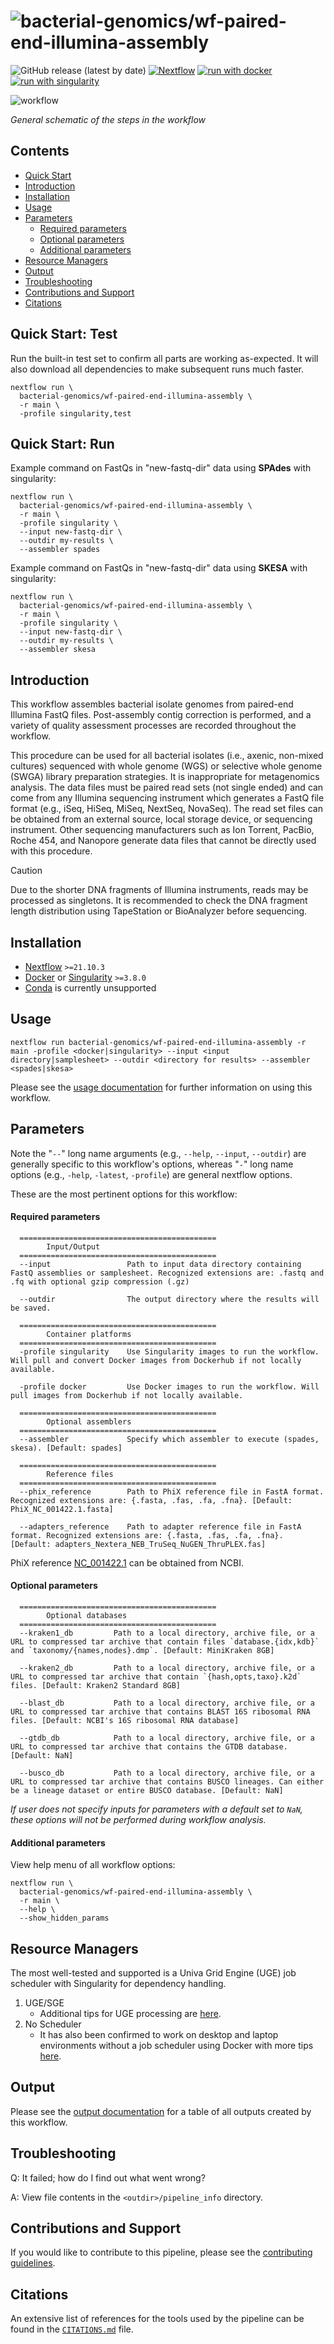 <h1>
  <picture>
    <source media="(prefers-color-scheme: dark)" srcset="docs/images/wf-paired-end-illumina-assembly_logo_dark.png">
    <img alt="bacterial-genomics/wf-paired-end-illumina-assembly" src="docs/images/wf-paired-end-illumina-assembly_logo_light.png">
  </picture>
</h1>

![GitHub release (latest by date)](https://img.shields.io/github/v/release/bacterial-genomics/wf-paired-end-illumina-assembly)
[![Nextflow](https://img.shields.io/badge/nextflow%20DSL2-%E2%89%A522.04.3-23aa62.svg)](https://www.nextflow.io/)
[![run with docker](https://img.shields.io/badge/run%20with-docker-0db7ed?labelColor=000000&logo=docker)](https://www.docker.com/)
[![run with singularity](https://img.shields.io/badge/run%20with-singularity-1d355c.svg?labelColor=000000)](https://sylabs.io/docs/)

![workflow](docs/images/wf-paired-end-illumina-assembly_workflow.png)

_General schematic of the steps in the workflow_

## Contents

- [Quick Start](#quick-start-test)
- [Introduction](#introduction)
- [Installation](#installation)
- [Usage](#usage)
- [Parameters](#parameters)
  - [Required parameters](#required-parameters)
  - [Optional parameters](#optional-parameters)
  - [Additional parameters](#additional-parameters)
- [Resource Managers](#resource-Managers)
- [Output](#output)
- [Troubleshooting](#troubleshooting)
- [Contributions and Support](#contributions-and-support)
- [Citations](#citations)

## Quick Start: Test

Run the built-in test set to confirm all parts are working as-expected. It will also download all dependencies to make subsequent runs much faster.

```
nextflow run \
  bacterial-genomics/wf-paired-end-illumina-assembly \
  -r main \
  -profile singularity,test
```

## Quick Start: Run

Example command on FastQs in "new-fastq-dir" data using **SPAdes** with singularity:

```
nextflow run \
  bacterial-genomics/wf-paired-end-illumina-assembly \
  -r main \
  -profile singularity \
  --input new-fastq-dir \
  --outdir my-results \
  --assembler spades
```

Example command on FastQs in "new-fastq-dir" data using **SKESA** with singularity:

```
nextflow run \
  bacterial-genomics/wf-paired-end-illumina-assembly \
  -r main \
  -profile singularity \
  --input new-fastq-dir \
  --outdir my-results \
  --assembler skesa
```

## Introduction

This workflow assembles bacterial isolate genomes from paired-end Illumina FastQ files. Post-assembly contig correction is performed, and a variety of quality assessment processes are recorded throughout the workflow.

This procedure can be used for all bacterial isolates (i.e., axenic, non-mixed cultures) sequenced with whole genome (WGS) or selective whole genome (SWGA) library preparation strategies. It is inappropriate for metagenomics analysis. The data files must be paired read sets (not single ended) and can come from any Illumina sequencing instrument which generates a FastQ file format (e.g., iSeq, HiSeq, MiSeq, NextSeq, NovaSeq). The read set files can be obtained from an external source, local storage device, or sequencing instrument. Other sequencing manufacturers such as Ion Torrent, PacBio, Roche 454, and Nanopore generate data files that cannot be directly used with this procedure.

> [!CAUTION]
> Due to the shorter DNA fragments of Illumina instruments, reads may be processed as singletons. It is recommended to check the DNA fragment length distribution using TapeStation or BioAnalyzer before sequencing.

## Installation

- [Nextflow](https://www.nextflow.io/docs/latest/getstarted.html#installation) `>=21.10.3`
- [Docker](https://docs.docker.com/engine/installation/) or [Singularity](https://www.sylabs.io/guides/3.0/user-guide/) `>=3.8.0`
- [Conda](https://docs.conda.io/projects/conda/en/latest/user-guide/install/index.html) is currently unsupported

## Usage

```
nextflow run bacterial-genomics/wf-paired-end-illumina-assembly -r main -profile <docker|singularity> --input <input directory|samplesheet> --outdir <directory for results> --assembler <spades|skesa>
```

Please see the [usage documentation](docs/usage.md) for further information on using this workflow.

## Parameters

Note the "`--`" long name arguments (e.g., `--help`, `--input`, `--outdir`) are generally specific to this workflow's options, whereas "`-`" long name options (e.g., `-help`, `-latest`, `-profile`) are general nextflow options.

These are the most pertinent options for this workflow:

#### Required parameters

```
  ============================================
        Input/Output
  ============================================
  --input                 Path to input data directory containing FastQ assemblies or samplesheet. Recognized extensions are: .fastq and .fq with optional gzip compression (.gz)

  --outdir                The output directory where the results will be saved.

  ============================================
        Container platforms
  ============================================
  -profile singularity    Use Singularity images to run the workflow. Will pull and convert Docker images from Dockerhub if not locally available.

  -profile docker         Use Docker images to run the workflow. Will pull images from Dockerhub if not locally available.

  ============================================
        Optional assemblers
  ============================================
  --assembler             Specify which assembler to execute (spades, skesa). [Default: spades]

  ============================================
        Reference files
  ============================================
  --phix_reference        Path to PhiX reference file in FastA format. Recognized extensions are: {.fasta, .fas, .fa, .fna}. [Default: PhiX_NC_001422.1.fasta]

  --adapters_reference    Path to adapter reference file in FastA format. Recognized extensions are: {.fasta, .fas, .fa, .fna}. [Default: adapters_Nextera_NEB_TruSeq_NuGEN_ThruPLEX.fas]

```

PhiX reference [NC_001422.1](https://www.ncbi.nlm.nih.gov/nuccore/NC_001422.1) can be obtained from NCBI.

#### Optional parameters

```
  ============================================
        Optional databases
  ============================================
  --kraken1_db         Path to a local directory, archive file, or a URL to compressed tar archive that contain files `database.{idx,kdb}` and `taxonomy/{names,nodes}.dmp`. [Default: MiniKraken 8GB]

  --kraken2_db         Path to a local directory, archive file, or a URL to compressed tar archive that contain `{hash,opts,taxo}.k2d` files. [Default: Kraken2 Standard 8GB]

  --blast_db           Path to a local directory, archive file, or a URL to compressed tar archive that contains BLAST 16S ribosomal RNA files. [Default: NCBI's 16S ribosomal RNA database]

  --gtdb_db            Path to a local directory, archive file, or a URL to compressed tar archive that contains the GTDB database. [Default: NaN]

  --busco_db           Path to a local directory, archive file, or a URL to compressed tar archive that contains BUSCO lineages. Can either be a lineage dataset or entire BUSCO database. [Default: NaN]
```

_If user does not specify inputs for parameters with a default set to `NaN`, these options will not be performed during workflow analysis._

#### Additional parameters

View help menu of all workflow options:

```
nextflow run \
  bacterial-genomics/wf-paired-end-illumina-assembly \
  -r main \
  --help \
  --show_hidden_params
```

## Resource Managers

The most well-tested and supported is a Univa Grid Engine (UGE) job scheduler with Singularity for dependency handling.

1. UGE/SGE
   - Additional tips for UGE processing are [here](docs/HPC-UGE-scheduler.md).
2. No Scheduler
   - It has also been confirmed to work on desktop and laptop environments without a job scheduler using Docker with more tips [here](docs/local-device.md).

## Output

Please see the [output documentation](docs/output.md) for a table of all outputs created by this workflow.

## Troubleshooting

Q: It failed; how do I find out what went wrong?

A: View file contents in the `<outdir>/pipeline_info` directory.

## Contributions and Support

If you would like to contribute to this pipeline, please see the [contributing guidelines](.github/CONTRIBUTING.md).

## Citations

An extensive list of references for the tools used by the pipeline can be found in the [`CITATIONS.md`](CITATIONS.md) file.

